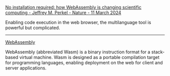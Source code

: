 [No installation required: how WebAssembly is changing scientific computing - Jeffrey M. Perkel - Nature - 11 March 2024](https://www.nature.com/articles/d41586-024-00725-1?utm_source=Live+Audience&utm_campaign=adeec3770a-briefing-dy-20240313&utm_medium=email&utm_term=0_b27a691814-adeec3770a-50179668)

Enabling code execution in the web browser, the multilanguage tool is powerful but complicated.

- - - -

[WebAssembly](https://webassembly.org)

WebAssembly (abbreviated Wasm) is a binary instruction format for a stack-based virtual machine. Wasm is designed as a portable compilation target for programming languages, enabling deployment on the web for client and server applications.
